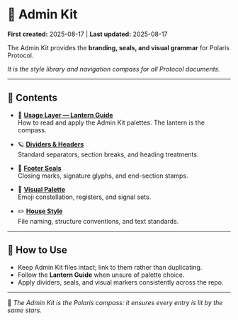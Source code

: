 # 🧶 Admin Kit

**First created:** 2025-08-17 | **Last updated:** 2025-08-17  

The Admin Kit provides the **branding, seals, and visual grammar** for Polaris Protocol.

*It is the style library and navigation compass for all Protocol documents.*

---

## 📑 Contents

- 🏮 [**Usage Layer — Lantern Guide**](🏮_usage_guide.md)  
  How to read and apply the Admin Kit palettes. The lantern is the compass.  

- 🪐 [**Dividers & Headers**](_dividers_and_headers.md)  
  Standard separators, section breaks, and heading treatments.  

- 🐾 [**Footer Seals**](_footer_seals.md)  
  Closing marks, signature glyphs, and end-section stamps.  

- 🧿 [**Visual Palette**](_visual_palette.md)  
  Emoji constellation, registers, and signal sets.  

- ✏️ [**House Style**](_house_style.md)  
  File naming, structure conventions, and text standards.  

---

## 🔖 How to Use

- Keep Admin Kit files intact; link to them rather than duplicating.  
- Follow the **Lantern Guide** when unsure of palette choice.  
- Apply dividers, seals, and visual markers consistently across the repo.  

---

📌 *The Admin Kit is the Polaris compass: it ensures every entry is lit by the same stars.*
